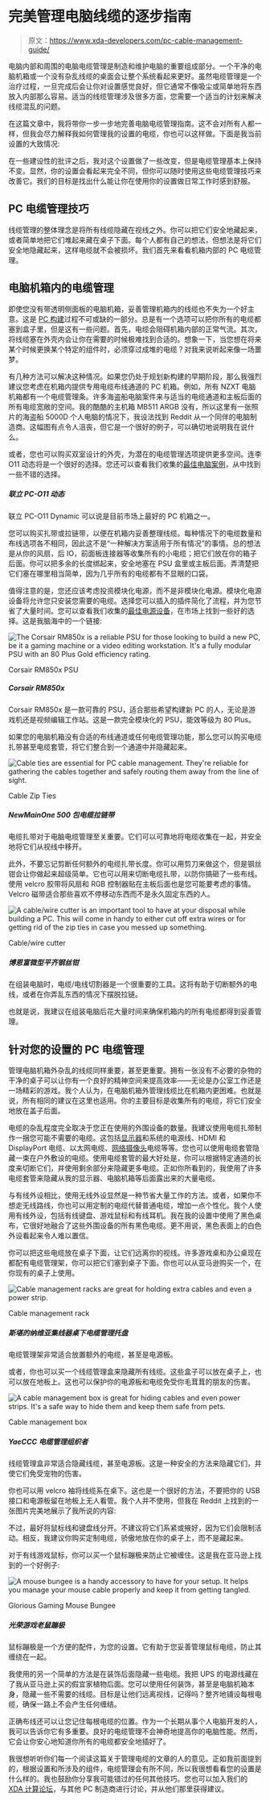 # 完美管理电脑线缆的逐步指南

> 原文：<https://www.xda-developers.com/pc-cable-management-guide/>

电脑内部和周围的电脑电缆管理是制造和维护电脑的重要组成部分。一个干净的电脑机箱或一个没有杂乱线缆的桌面会让整个系统看起来更好。虽然电缆管理是一个治疗过程，一旦完成后会让你对设置感觉良好，但它通常不像吸尘或简单地将东西放入内部那么容易。适当的线缆管理涉及很多方面，您需要一个适当的计划来解决线缆混乱的问题。

在这篇文章中，我将带你一步一步地完善电脑电缆管理指南。这不会对所有人都一样，但我会尽力解释我如何管理我的设置的电缆，你也可以这样做。下面是我当前设置的大致情况:

在一些建设性的批评之后，我对这个设置做了一些改变，但是电缆管理基本上保持不变。显然，你的设置会看起来完全不同，但你可以随时使用这些电缆管理技巧来改善它。我们的目标是找出什么能让你在使用你的设置做日常工作时感到舒服。

## PC 电缆管理技巧

线缆管理的整体理念是将所有线缆隐藏在视线之外。你可以把它们安全地藏起来，或者简单地把它们堆起来藏在桌子下面。每个人都有自己的想法，但想法是将它们安全地隐藏起来，这样电缆就不会被损坏。我们首先来看看机箱内部的 PC 电缆管理。

## 电脑机箱内的电缆管理

即使您没有带透明侧面板的电脑机箱，妥善管理机箱内的线缆也不失为一个好主意。这是 [PC 构建](https://www.xda-developers.com/how-to-build-a-computer-beginners/)过程不可或缺的一部分。总是有一个选项可以把你所有的电缆都塞到盒子里，但是这有一些问题。首先，电缆会阻碍机箱内部的正常气流。其次，将线缆塞在外壳内会让你在需要的时候极难找到合适的。想象一下，当您想在将来某个时候更换某个特定的组件时，必须穿过成堆的电缆？对我来说听起来像一场噩梦。

有几种方法可以解决这种情况。如果您仍处于规划新构建的早期阶段，那么我强烈建议您考虑在机箱内提供专用电缆布线通道的 PC 机箱。例如，所有 NZXT 电脑机箱都有一个电缆管理条。许多海盗船电脑案件来与适当的电缆通道和主板后面的所有电缆宽敞的空间。我的酷酷的主机箱 MB511 ARGB 没有，所以这里有一张照片的海盗船 5000D 个人电脑的情况下，我设法找到 Reddit 从一个同伴的电脑制造商。这幅图有点令人沮丧，但它是一个很好的例子，可以确切地说明我在说什么。

或者，您也可以购买双室设计的外壳，为潜在的电缆管理选项提供更多空间。连李 O11 动态将是一个很好的选择。您还可以查看我们收集的[最佳电脑案例](https://www.xda-developers.com/best-pc-cases/)，从中找到一些不错的选择。

##### 联立 PC-O11 动态

联立 PC-O11 Dynamic 可以说是目前市场上最好的 PC 机箱之一。

您可以购买扎带或拉链带，以便在机箱内妥善整理线缆。每种情况下的电缆数量和布线选项各不相同，因此这不是“一种解决方案适用于所有情况”的事情。总的想法是从你的风扇，后 IO，前面板连接器等收集所有的小电缆；把它们放在你的箱子后面。你可以把多余的长度绑起来，安全地塞在 PSU 盒里或主板后面。弄清楚把它们塞在哪里相当简单，因为几乎所有的电缆都有不显眼的口袋。

值得注意的是，您还应该考虑投资模块化电源，而不是非模块化电源。模块化电源设备将允许您只安装您需要的电缆。选择您可以插入的插件简化了流程，并为您节省了大量时间。您可以查看我们收集的[最佳电源设备](https://www.xda-developers.com/best-power-supply-pc/)，在市场上找到一些好的选择。这是我脑海中的一个链接:

 <picture>![The Corsair RM850x is a reliable PSU for those looking to build a new PC, be it a gaming machine or a video editing workstation. It's a fully modular PSU with an 80 Plus Gold efficiency rating. ](img/36a689573604a284c302fee1655f54ad.png)</picture> 

Corsair RM850x PSU

##### Corsair RM850x

Corsair RM850x 是一款可靠的 PSU，适合那些希望构建新 PC 的人，无论是游戏机还是视频编辑工作站。这是一款完全模块化的 PSU，能效等级为 80 Plus。

如果您的电脑机箱没有合适的布线通道或任何电缆管理功能，那么您可以购买电缆扎带甚至电缆套管，将它们整合到一个通道中并隐藏起来。

 <picture>![Cable ties are essential for PC cable management. They're reliable for gathering the cables together and safely routing them away from the line of sight.](img/2b2ecd6b7b89b5bbbe874e81c62eed59.png)</picture> 

Cable Zip Ties

##### NewMainOne 500 包电缆拉链带

电缆扎带对于电脑电缆管理至关重要。它们可以可靠地将电缆收集在一起，并安全地将它们从视线中移开。

此外，不要忘记剪断任何额外的电缆扎带长度。你可以用剪刀来做这个，但是钢丝钳会让你做起来超级简单。它也可以用来切断电缆扎带，以防你搞砸了一些布线。使用 velcro 胶带将风扇和 RGB 控制器贴在主板后面也是您可能要考虑的事情。Velcro 磁带适合那些喜欢不停移动东西而不是永久固定东西的人。

 <picture>![A cable/wire cutter is an important tool to have at your disposal while building a PC. This will come in handy to either cut off extra wires or for getting rid of the zip ties in case you messed up something.](img/b91da43296c114f472b502fccb90e972.png)</picture> 

Cable/wire cutter

##### 博恩富微型平齐钢丝钳

在组装电脑时，电缆/电线切割器是一个很重要的工具。这将有助于切断额外的电线，或者在你弄乱东西的情况下摆脱拉链。

也就是说，我建议在组装电脑后花大量时间来确保机箱内的所有电缆都得到妥善管理。

## 针对您的设置的 PC 电缆管理

管理电脑机箱外杂乱的线缆同样重要，甚至更重要。拥有一张没有不必要的杂物的干净的桌子可以让你有一个良好的精神空间来提高效率——无论是办公室工作还是一场精彩的游戏。我个人认为，在电脑机箱外管理线缆比在机箱内更困难。也就是说，所有相同的建议在这里也适用。你的主要目标是收集所有的电缆，将它们安全地放在盖子后面。

电缆的杂乱程度完全取决于您正在使用的外围设备的数量。我建议使用电缆扎带制作一捆您可能不需要的电缆。这包括[显示器](https://www.xda-developers.com/best-monitors/)和系统的电源线、HDMI 和 DisplayPort 电缆、以太网电缆、[网络摄像头](https://www.xda-developers.com/best-webcams/)电缆等等。您也可以使用电缆套管隐藏一束在户外敷设的电缆。使用电缆套管的最大好处是，你可以根据特定通道的长度来切断它们，并使用剩余部分来隐藏更多电缆。正如你所看到的，我使用了许多电缆套管来隐藏从我的显示器、电脑机箱等后面露出来的大量电缆。

与有线外设相比，使用无线外设显然是一种节省大量工作的方法。或者，如果你不想走无线路线，你也可以用定制的电缆代替普通电缆，增加一点个性化。我个人使用有线外设，包括有线键盘、游戏鼠标和有线耳机。我在我的设置中使用了黑色桌布，它很好地融合了这些外围设备的所有黑色电缆。更不用说，黑色表面上的白色外设看起来令人难以置信。

你可以把这些电缆放在桌子下面，让它们远离你的视线。许多游戏桌和办公桌现在都配有电缆管理架，你可以把它们塞到桌子下面。你也可以从亚马逊购买一个，在你现有的桌子上使用。

 <picture>![Cable management racks are great for holding extra cables and even a power strip.](img/a6a4ca795b44034d537813caa934bd6e.png)</picture> 

Cable management rack

##### 斯堪的纳维亚集线器桌下电缆管理托盘

电缆管理架非常适合放置额外的电缆，甚至是电源板。

或者，你也可以买一个线缆管理盒来隐藏所有线缆。这些盒子可以放在桌子上，也可以放在地板上。这也可以保护你的电源板和电缆免受你毛茸茸的朋友的伤害。

 <picture>![A cable management box is great for hiding cables and even power strips. It's a safe way to hide them and keep them safe from pets.](img/ea5f75aedee598620edf6a6ae7fe3699.png)</picture> 

Cable management box

##### YaeCCC 电缆管理组织者

线缆管理盒非常适合隐藏线缆，甚至电源板。这是一种安全的方法来隐藏它们，并使它们免受宠物的伤害。

你也可以用 velcro 袖将线缆系在桌下。这也是一个很好的方法，不要把你的 USB 接口和电源板留在地板上无人看管。我个人并不使用，但我在 Reddit 上找到的一张图片完美地展示了我所说的内容:

不过，最好将鼠标线和键盘线分开。不建议将它们系紧或掖好，因为它们会限制活动。相反，我建议你购买定制电缆，骄傲地放在你的桌子上，而不是藏起来。

对于有线游戏鼠标，你可以买一个鼠标蹦极来防止它被缠住。这是我在亚马逊上找到的一个好例子:

 <picture>![A mouse bungee is a handy accessory to have for your setup. It helps you manage your mouse cable properly and keep it from getting tangled.](img/48275f015abd74288d74c511eb98ad92.png)</picture> 

Glorious Gaming Mouse Bungee

##### 光荣游戏老鼠蹦极

鼠标蹦极是一个方便的配件，为您的设置。它有助于您妥善管理鼠标电缆，防止其缠绕在一起。

我使用的另一个简单的方法是在装饰后面隐藏一些电缆。我把 UPS 的电源线藏在了我从亚马逊上买的假宜家植物后面。您可以使用任何装饰，甚至是电脑机箱本身，隐藏一些不需要的线缆。目标是让他们远离视线，记得吗？整齐地铺设每根电缆，确保一路上不会产生任何缠结。

正确布线还可以让您记住每根电缆的位置。作为一个长期从事个人电脑开发的人，我可以告诉你它有多重要。良好的电缆管理不会神奇地提高你的电脑性能。然而，它会让你安心地知道你所有的电缆都安全地插好了。

我很想听听你们每一个阅读这篇关于管理电缆的文章的人的意见。正如我前面提到的，根据设置和所涉及的组件，电缆管理会有所不同，所以我很想看看您的设置是什么样的。我也鼓励你分享我可能错过的任何其他技巧。您也可以加入我们的 [XDA 计算论坛](https://forum.xda-developers.com/c/xda-computing.12289/)，与其他 PC 制造商进行讨论，并从他们那里获得建议。